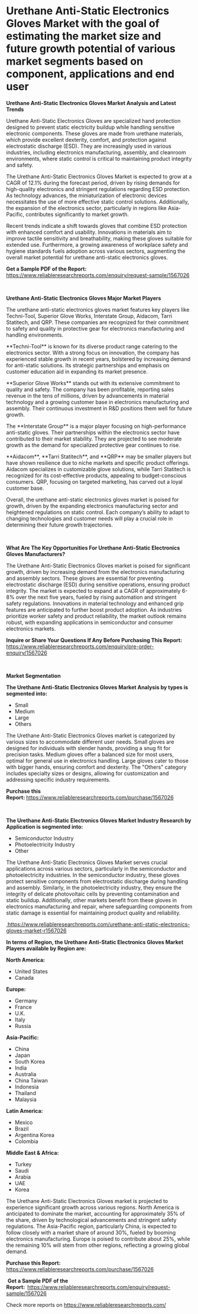<p><h1>Urethane Anti-Static Electronics Gloves Market with the goal of estimating the market size and future growth potential of various market segments based on component, applications and end user</h1></p><p><strong>Urethane Anti-Static Electronics Gloves Market Analysis and Latest Trends</strong></p>
<p><p>Urethane Anti-Static Electronics Gloves are specialized hand protection designed to prevent static electricity buildup while handling sensitive electronic components. These gloves are made from urethane materials, which provide excellent dexterity, comfort, and protection against electrostatic discharge (ESD). They are increasingly used in various industries, including electronics manufacturing, assembly, and cleanroom environments, where static control is critical to maintaining product integrity and safety.</p><p>The Urethane Anti-Static Electronics Gloves Market is expected to grow at a CAGR of 12.1% during the forecast period, driven by rising demands for high-quality electronics and stringent regulations regarding ESD protection. As technology advances, the miniaturization of electronic devices necessitates the use of more effective static control solutions. Additionally, the expansion of the electronics sector, particularly in regions like Asia-Pacific, contributes significantly to market growth. </p><p>Recent trends indicate a shift towards gloves that combine ESD protection with enhanced comfort and usability. Innovations in materials aim to improve tactile sensitivity and breathability, making these gloves suitable for extended use. Furthermore, a growing awareness of workplace safety and hygiene standards fuels adoption across various sectors, augmenting the overall market potential for urethane anti-static electronics gloves.</p></p>
<p><strong>Get a Sample PDF of the Report:&nbsp;</strong> <a href="https://www.reliableresearchreports.com/enquiry/request-sample/1567026?utm_campaign=2298&utm_medium=2&utm_source=Github&utm_content=ia&utm_term=22032025&utm_id=urethane-anti-static-electronics-gloves">https://www.reliableresearchreports.com/enquiry/request-sample/1567026</a></p>
<p>&nbsp;</p>
<p><strong>Urethane Anti-Static Electronics Gloves Major Market Players</strong></p>
<p><p>The urethane anti-static electronics gloves market features key players like Techni-Tool, Superior Glove Works, Interstate Group, Aidacom, Tarri Statitech, and QRP. These companies are recognized for their commitment to safety and quality in protective gear for electronics manufacturing and handling environments.</p><p>**Techni-Tool** is known for its diverse product range catering to the electronics sector. With a strong focus on innovation, the company has experienced stable growth in recent years, bolstered by increasing demand for anti-static solutions. Its strategic partnerships and emphasis on customer education aid in expanding its market presence.</p><p>**Superior Glove Works** stands out with its extensive commitment to quality and safety. The company has been profitable, reporting sales revenue in the tens of millions, driven by advancements in material technology and a growing customer base in electronics manufacturing and assembly. Their continuous investment in R&D positions them well for future growth.</p><p>The **Interstate Group** is a major player focusing on high-performance anti-static gloves. Their partnerships within the electronics sector have contributed to their market stability. They are projected to see moderate growth as the demand for specialized protective gear continues to rise.</p><p>**Aidacom**, **Tarri Statitech**, and **QRP** may be smaller players but have shown resilience due to niche markets and specific product offerings. Aidacom specializes in customizable glove solutions, while Tarri Statitech is recognized for its cost-effective products, appealing to budget-conscious consumers. QRP, focusing on targeted marketing, has carved out a loyal customer base.</p><p>Overall, the urethane anti-static electronics gloves market is poised for growth, driven by the expanding electronics manufacturing sector and heightened regulations on static control. Each company’s ability to adapt to changing technologies and customer needs will play a crucial role in determining their future growth trajectories.</p></p>
<p>&nbsp;</p>
<p><strong>What Are The Key Opportunities For Urethane Anti-Static Electronics Gloves Manufacturers?</strong></p>
<p><p>The Urethane Anti-Static Electronics Gloves market is poised for significant growth, driven by increasing demand from the electronics manufacturing and assembly sectors. These gloves are essential for preventing electrostatic discharge (ESD) during sensitive operations, ensuring product integrity. The market is expected to expand at a CAGR of approximately 6-8% over the next five years, fueled by rising automation and stringent safety regulations. Innovations in material technology and enhanced grip features are anticipated to further boost product adoption. As industries prioritize worker safety and product reliability, the market outlook remains robust, with expanding applications in semiconductor and consumer electronics markets.</p></p>
<p><strong>Inquire or Share Your Questions If Any Before Purchasing This Report:</strong> <a href="https://www.reliableresearchreports.com/enquiry/pre-order-enquiry/1567026?utm_campaign=2298&utm_medium=2&utm_source=Github&utm_content=ia&utm_term=22032025&utm_id=urethane-anti-static-electronics-gloves">https://www.reliableresearchreports.com/enquiry/pre-order-enquiry/1567026</a></p>
<p>&nbsp;</p>
<p><strong>Market Segmentation</strong></p>
<p><strong>The Urethane Anti-Static Electronics Gloves Market Analysis by types is segmented into:</strong></p>
<p><ul><li>Small</li><li>Medium</li><li>Large</li><li>Others</li></ul></p>
<p><p>The Urethane Anti-Static Electronics Gloves market is categorized by various sizes to accommodate different user needs. Small gloves are designed for individuals with slender hands, providing a snug fit for precision tasks. Medium gloves offer a balanced size for most users, optimal for general use in electronics handling. Large gloves cater to those with bigger hands, ensuring comfort and dexterity. The "Others" category includes specialty sizes or designs, allowing for customization and addressing specific industry requirements.</p></p>
<p><strong>Purchase this Report:&nbsp;</strong><a href="https://www.reliableresearchreports.com/purchase/1567026?utm_campaign=2298&utm_medium=2&utm_source=Github&utm_content=ia&utm_term=22032025&utm_id=urethane-anti-static-electronics-gloves">https://www.reliableresearchreports.com/purchase/1567026</a></p>
<p>&nbsp;</p>
<p><strong>The Urethane Anti-Static Electronics Gloves Market Industry Research by Application is segmented into:</strong></p>
<p><ul><li>Semiconductor Industry</li><li>Photoelectricity Industry</li><li>Other</li></ul></p>
<p><p>The Urethane Anti-Static Electronics Gloves Market serves crucial applications across various sectors, particularly in the semiconductor and photoelectricity industries. In the semiconductor industry, these gloves protect sensitive components from electrostatic discharge during handling and assembly. Similarly, in the photoelectricity industry, they ensure the integrity of delicate photovoltaic cells by preventing contamination and static buildup. Additionally, other markets benefit from these gloves in electronics manufacturing and repair, where safeguarding components from static damage is essential for maintaining product quality and reliability.</p></p>
<p><a href="https://www.reliableresearchreports.com/urethane-anti-static-electronics-gloves-market-r1567026?utm_campaign=2298&utm_medium=2&utm_source=Github&utm_content=ia&utm_term=22032025&utm_id=urethane-anti-static-electronics-gloves">&nbsp;https://www.reliableresearchreports.com/urethane-anti-static-electronics-gloves-market-r1567026</a></p>
<p><strong>In terms of Region, the Urethane Anti-Static Electronics Gloves Market Players available by Region are:</strong></p>
<p>
    <p> <strong> North America: </strong>
        <ul>
            <li>United States</li>
            <li>Canada</li>
        </ul>
        </p> 
    <p> <strong> Europe: </strong>
        <ul>
            <li>Germany</li>
            <li>France</li>
            <li>U.K.</li>
            <li>Italy</li>
            <li>Russia</li>
        </ul>
        </p> 
    <p> <strong> Asia-Pacific: </strong>
        <ul>
            <li>China</li>
            <li>Japan</li>
            <li>South Korea</li>
            <li>India</li>
            <li>Australia</li>
            <li>China Taiwan</li>
            <li>Indonesia</li>
            <li>Thailand</li>
            <li>Malaysia</li>
        </ul>
        </p> 
    <p> <strong> Latin America: </strong>
        <ul>
            <li>Mexico</li>
            <li>Brazil</li>
            <li>Argentina Korea</li>
            <li>Colombia</li>
        </ul>
        </p> 
    <p> <strong> Middle East & Africa: </strong>
        <ul>
            <li>Turkey</li>
            <li>Saudi</li>
            <li>Arabia</li>
            <li>UAE</li>
            <li>Korea</li>
        </ul>
    </p>
    </p>
<p><p>The Urethane Anti-Static Electronics Gloves market is projected to experience significant growth across various regions. North America is anticipated to dominate the market, accounting for approximately 35% of the share, driven by technological advancements and stringent safety regulations. The Asia-Pacific region, particularly China, is expected to follow closely with a market share of around 30%, fueled by booming electronics manufacturing. Europe is poised to contribute about 25%, while the remaining 10% will stem from other regions, reflecting a growing global demand.</p></p>
<p><strong>Purchase this Report: </strong><a href="https://www.reliableresearchreports.com/purchase/1567026?utm_campaign=2298&utm_medium=2&utm_source=Github&utm_content=ia&utm_term=22032025&utm_id=urethane-anti-static-electronics-gloves">https://www.reliableresearchreports.com/purchase/1567026</a></p>
<p>&nbsp;<strong>Get a Sample PDF of the Report:&nbsp;&nbsp;</strong><a href="https://www.reliableresearchreports.com/enquiry/request-sample/1567026?utm_campaign=2298&utm_medium=2&utm_source=Github&utm_content=ia&utm_term=22032025&utm_id=urethane-anti-static-electronics-gloves">https://www.reliableresearchreports.com/enquiry/request-sample/1567026</a></p>
<p><strong></strong></p>
<p>Check more reports on <a href="https://www.reliableresearchreports.com/?utm_campaign=2298&utm_medium=2&utm_source=Github&utm_content=ia&utm_term=22032025&utm_id=urethane-anti-static-electronics-gloves">https://www.reliableresearchreports.com/</a></p>